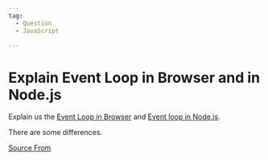 ```yaml
---
tag:
  - Question
  - JavaScript

---
```

  
# Explain Event Loop in Browser and in Node.js

Explain us the [Event Loop in Browser](https://javascript.info/event-loop) and [Event loop in Node.js](https://nodejs.org/en/docs/guides/event-loop-timers-and-nexttick/).

There are some differences.


[Source From](https://bigfrontend.dev/question/Explain-Event-Loop-in-Browser-and-in-Nodejs)

  